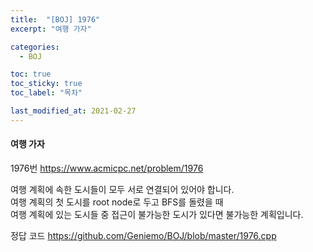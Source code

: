 ```yaml
---
title:  "[BOJ] 1976"
excerpt: "여행 가자"

categories:
  - BOJ

toc: true
toc_sticky: true
toc_label: "목차"

last_modified_at: 2021-02-27
---
```


#### 여행 가자

1976번 <https://www.acmicpc.net/problem/1976>

여행 계획에 속한 도시들이 모두 서로 연결되어 있어야 합니다.<br>
여행 계획의 첫 도시를 root node로 두고 BFS를 돌렸을 때<br>
여행 계획에 있는 도시들 중 접근이 불가능한 도시가 있다면 불가능한 계획입니다.

정답 코드 <https://github.com/Geniemo/BOJ/blob/master/1976.cpp>